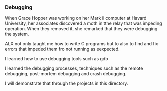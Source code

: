 ### Debugging ###
When Grace Hopper was working on her Mark ii computer at Havard University, her associates discovered a moth in tthe relay that was impeding operation. When they removed it, she remarked that they were debugging the system.

ALX not only taught me how to write C programs but to also to find and fix errors that impeded them fro not running as eexpected. 

I learned how to use debugging tools such as gdb

I learned the debugging processes, techniques such as the remote debugging, post-mortem debugging and crash debugging.

I will demonstrate that through the projects in this directory.